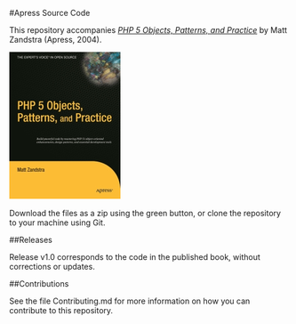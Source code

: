 #Apress Source Code

This repository accompanies [*PHP 5 Objects, Patterns, and Practice*](http://www.apress.com/9781590593806) by Matt Zandstra (Apress, 2004).

[comment]: #cover
![Cover image](9781590593806.jpg)

Download the files as a zip using the green button, or clone the repository to your machine using Git.

##Releases

Release v1.0 corresponds to the code in the published book, without corrections or updates.

##Contributions

See the file Contributing.md for more information on how you can contribute to this repository.
